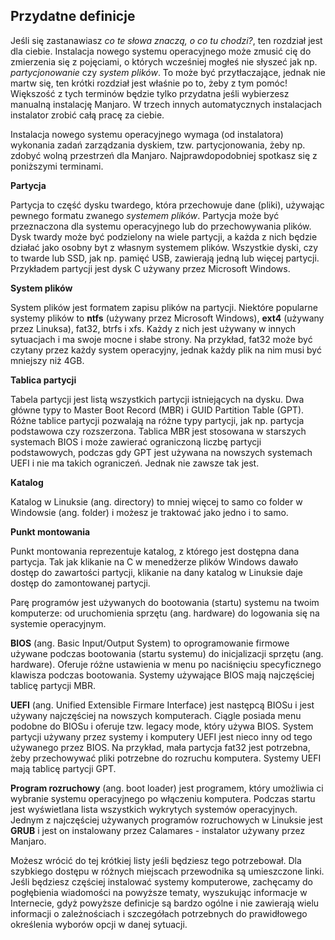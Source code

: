 ## Przydatne definicje

Jeśli się zastanawiasz *co te słowa znaczą, o co tu chodzi?*, ten rozdział jest dla ciebie. Instalacja nowego systemu operacyjnego może zmusić cię do zmierzenia się z pojęciami, o których wcześniej mogłeś nie słyszeć jak np. *partycjonowanie* czy *system plików*. To może być przytłaczające, jednak nie martw się, ten krótki rozdział jest właśnie po to, żeby z tym pomóc! Większość z tych terminów będzie tylko przydatna jeśli wybierzesz manualną instalację Manjaro. W trzech innych automatycznych instalacjach instalator zrobić całą pracę za ciebie.

Instalacja nowego systemu operacyjnego wymaga (od instalatora) wykonania zadań zarządzania dyskiem, tzw. partycjonowania, żeby np. zdobyć wolną przestrzeń dla Manjaro. Najprawdopodobniej spotkasz się z poniższymi terminami.

**Partycja**

 Partycja to część dysku twardego, która przechowuje dane (pliki), używając pewnego formatu zwanego *systemem plików*. Partycja może być przeznaczona dla systemu operacyjnego lub do przechowywania plików. Dysk twardy może być podzielony na wiele partycji, a każda z nich będzie działać jako osobny byt z własnym systemem plików. Wszystkie dyski, czy to twarde lub SSD, jak np. pamięć USB, zawierają jedną lub więcej partycji. Przykładem partycji jest dysk C używany przez Microsoft Windows.

**System plików**

 System plików jest formatem zapisu plików na partycji. Niektóre popularne systemy plików to **ntfs** (używany przez Microsoft Windows), **ext4** (używany przez Linuksa), fat32, btrfs i xfs. Każdy z nich jest używany w innych sytuacjach i ma swoje mocne i słabe strony. Na przykład, fat32 może być czytany przez każdy system operacyjny, jednak każdy plik na nim musi być mniejszy niż 4GB.

**Tablica partycji**

 Tabela partycji jest listą wszystkich partycji istniejących na dysku. Dwa główne typy to Master Boot Record (MBR) i GUID Partition Table (GPT). Różne tablice partycji pozwalają na różne typy partycji, jak np. partycja podstawowa czy rozszerzona. Tablica MBR jest stosowana w starszych systemach BIOS i może zawierać ograniczoną liczbę partycji podstawowych, podczas gdy GPT jest używana na nowszych systemach UEFI i nie ma takich ograniczeń. Jednak nie zawsze tak jest.

**Katalog**

Katalog w Linuksie (ang. directory) to mniej więcej to samo co folder w Windowsie (ang. folder) i możesz je traktować jako jedno i to samo.

**Punkt montowania**

Punkt montowania reprezentuje katalog, z którego jest dostępna dana partycja. Tak jak klikanie na C w menedżerze plików Windows dawało dostęp do zawartości partycji, klikanie na dany katalog w Linuksie daje dostęp do zamontowanej partycji.

Parę programów jest używanych do bootowania (startu) systemu na twoim komputerze: od uruchomienia sprzętu (ang. hardware) do logowania się na systemie operacyjnym.

**BIOS** (ang. Basic Input/Output System) to oprogramowanie firmowe używane podczas bootowania (startu systemu) do inicjalizacji sprzętu (ang. hardware). Oferuje różne ustawienia w menu po naciśnięciu specyficznego klawisza podczas bootowania. Systemy używające BIOS mają najczęściej tablicę partycji MBR.

**UEFI** (ang. Unified Extensible Firmare Interface) jest następcą BIOSu i jest używany najczęściej na nowszych komputerach. Ciągle posiada menu podobne do BIOSu i oferuje tzw. legacy mode, który używa BIOS. System partycji używany przez systemy i komputery UEFI jest nieco inny od tego używanego przez BIOS. Na przykład, mała partycja fat32 jest potrzebna, żeby przechowywać pliki potrzebne do rozruchu komputera. Systemy UEFI mają tablicę partycji GPT.

**Program rozruchowy** (ang. boot loader) jest programem, który umożliwia ci wybranie systemu operacyjnego po włączeniu komputera. Podczas startu jest wyświetlana lista wszystkich wykrytych systemów operacyjnych. Jednym z najczęściej używanych programów rozruchowych w Linuksie jest **GRUB** i jest on instalowany przez Calamares - instalator używany przez Manjaro.

Możesz wrócić do tej krótkiej listy jeśli będziesz tego potrzebował. Dla szybkiego dostępu w różnych miejscach przewodnika są umieszczone linki. Jeśli będziesz częściej instalować systemy komputerowe, zachęcamy do pogłębienia wiadomości na powyższe tematy, wyszukując informacje w Internecie, gdyż powyższe definicje są bardzo ogólne i nie zawierają wielu informacji o zależnościach i szczegółach potrzebnych do prawidłowego określenia wyborów opcji w danej sytuacji.
